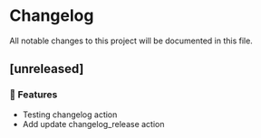 # Changelog

All notable changes to this project will be documented in this file.

## [unreleased]

### 🚀 Features

- Testing changelog action
- Add update changelog_release action

<!-- generated by git-cliff -->
